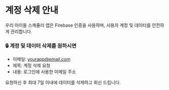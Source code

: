 # 계정 삭제 안내

우리 아이들 스케쥴러 앱은 Firebase 인증을 사용하며, 사용자 계정 및 데이터를 안전하게 관리합니다.

### 🔒 계정 및 데이터 삭제를 원하시면

- 이메일: yourapp@email.com
- 제목: 계정 삭제 요청
- 내용: 로그인에 사용한 이메일 주소

요청하신 후 최대 7일 이내에 데이터를 삭제하고 회신 드립니다.
